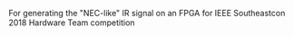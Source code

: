 For generating the "NEC-like" IR signal on an FPGA for IEEE Southeastcon 2018 Hardware Team competition
